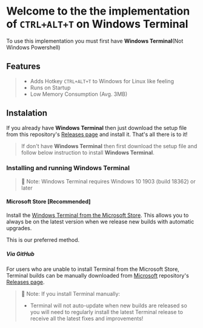 # Welcome to the the implementation of ```CTRL+ALT+T``` on Windows Terminal
To use this implementation you must first have **Windows Terminal**(Not Windows Powershell)

## Features
> * Adds Hotkey ```CTRL+ALT+T``` to Windows for Linux like feeling
> * Runs on Startup
> * Low Memory Consumption (Avg. 3MB)

## Instalation
If you already have **Windows Terminal** then just download the setup file from this repository's [Releases page](https://github.com/madc0de/alt-terminal-windows/releases) and install it. That's all there is to it!
> If don't have **Windows Terminal** then first download the setup file and follow below instruction to install **Windows Terminal**.


### Installing and running Windows Terminal

> 🔴 Note: Windows Terminal requires Windows 10 1903 (build 18362) or later

#### Microsoft Store [Recommended]

Install the [Windows Terminal from the Microsoft Store](https://aka.ms/terminal).
This allows you to always be on the latest version when we release new builds
with automatic upgrades.

This is our preferred method.

##### Via GitHub

For users who are unable to install Terminal from the Microsoft Store, Terminal
builds can be manually downloaded from [Microsoft](https://github.com/microsoft) repository's [Releases
page](https://github.com/microsoft/terminal/releases).

> 🔴 Note: If you install Terminal manually:
>
> * Terminal will not auto-update when new builds are released so you will need
>   to regularly install the latest Terminal release to receive all the latest
>   fixes and improvements!
